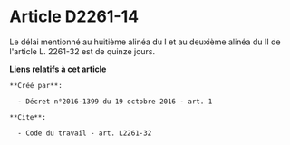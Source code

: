 # Article D2261-14

Le délai mentionné au huitième alinéa du I et au deuxième alinéa du II de l'article L. 2261-32 est de quinze jours.

**Liens relatifs à cet article**

	**Créé par**:

	  - Décret n°2016-1399 du 19 octobre 2016 - art. 1

	**Cite**:

	  - Code du travail - art. L2261-32
